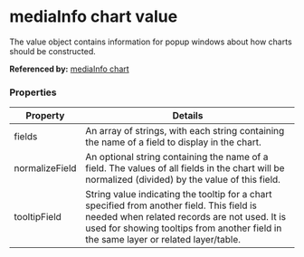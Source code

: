 # mediaInfo chart value

The value object contains information for popup windows about how charts should be constructed.

**Referenced by:** [mediaInfo chart](mediaInfo_chart.md)

### Properties

| Property | Details
| --- | ---
| fields | An array of strings, with each string containing the name of a field to display in the chart.
| normalizeField | An optional string containing the name of a field. The values of all fields in the chart will be normalized (divided) by the value of this field.
| tooltipField | String value indicating the tooltip for a chart specified from another field. This field is needed when related records are not used. It is used for showing tooltips from another field in the same layer or related layer/table.



